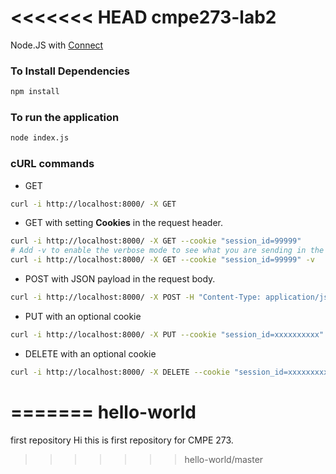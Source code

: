 <<<<<<< HEAD
cmpe273-lab2
============

Node.JS with [Connect]

### To Install Dependencies ###

```sh
npm install
```

### To run the application
```sh
node index.js
```

### cURL commands

* GET
```sh
curl -i http://localhost:8000/ -X GET
```

* GET with setting **Cookies** in the request header.
```sh
curl -i http://localhost:8000/ -X GET --cookie "session_id=99999"
# Add -v to enable the verbose mode to see what you are sending in the request header.
curl -i http://localhost:8000/ -X GET --cookie "session_id=99999" -v
```

* POST with JSON payload in the request body.
```sh
curl -i http://localhost:8000/ -X POST -H "Content-Type: application/json" -d '{ "name" : "Foo" }'
```

* PUT with an optional cookie
```sh
curl -i http://localhost:8000/ -X PUT --cookie "session_id=xxxxxxxxxx"
```

* DELETE with an optional cookie
```sh
curl -i http://localhost:8000/ -X DELETE --cookie "session_id=xxxxxxxxxx"
```

[Connect]:http://www.senchalabs.org/connect/
=======
hello-world
===========

first repository
Hi this is first repository for CMPE 273.
>>>>>>> hello-world/master
